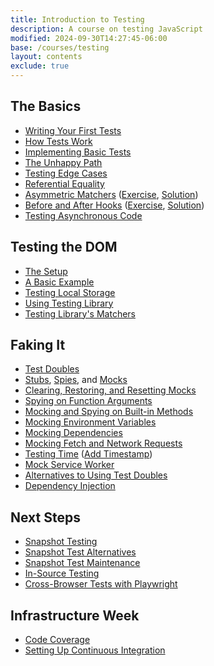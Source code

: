 ```yaml
---
title: Introduction to Testing
description: A course on testing JavaScript
modified: 2024-09-30T14:27:45-06:00
base: /courses/testing
layout: contents
exclude: true
---
```


## The Basics

- [Writing Your First Tests](the-basics.md)
- [How Tests Work](how-tests-work.md)
- [Implementing Basic Tests](basic-math.md)
- [The Unhappy Path](unhappy-path.md)
- [Testing Edge Cases](error-handling-and-edge-case-testing.md)
- [Referential Equality](beyond-strict-equality.md)
- [Asymmetric Matchers](asymmetric-matchers.md) ([Exercise](asymmetric-matchers-exercise.md), [Solution](asymmetric-matchers-solution.md))
- [Before and After Hooks](setting-up-and-tearing-down-with-hooks.md) ([Exercise](vitests-hooks-exercise.md), [Solution](vitest-hooks-solution.md))
- [Testing Asynchronous Code](testing-asynchronous-code.md)

## Testing the DOM

- [The Setup](testing-the-dom.md)
- [A Basic Example](testing-the-dom-example.md)
- [Testing Local Storage](testing-local-storage.md)
- [Using Testing Library](testing-library.md)
- [Testing Library's Matchers](testing-library-matchers.md)

## Faking It

- [Test Doubles](test-doubles.md)
- [Stubs](stubs.md), [Spies](spies.md), and [Mocks](mocks.md)
- [Clearing, Restoring, and Resetting Mocks](clearing-restoring-and-resetting-mocks.md)
- [Spying on Function Arguments](testing-function-arguments.md)
- [Mocking and Spying on Built-in Methods](mock-spy-secret-input-example.md)
- [Mocking Environment Variables](mocking-environment-variables.md)
- [Mocking Dependencies](mocking-dependencies.md)
- [Mocking Fetch and Network Requests](mocking-fetch-and-network-requests.md)
- [Testing Time](mocking-time.md) ([Add Timestamp](exercise-add-timestamp.md))
- [Mock Service Worker](testing-with-mock-service-worker.md)
- [Alternatives to Using Test Doubles](alternatives-to-using-test-doubles.md)
- [Dependency Injection](dependency-injection.md)

## Next Steps

- [Snapshot Testing](snapshot-testing.md)
- [Snapshot Test Alternatives](snapshot-test-alternatives.md)
- [Snapshot Test Maintenance](snapshot-test-maintenance.md)
- [In-Source Testing](in-source-testing.md)
- [Cross-Browser Tests with Playwright](cross-browser-testing-with-playwright.md)

## Infrastructure Week

- [Code Coverage](code-coverage.md)
- [Setting Up Continuous Integration](continuous-integration.md)

